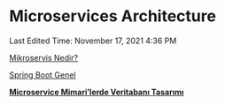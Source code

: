 # Microservices Architecture

Last Edited Time: November 17, 2021 4:36 PM

[Mikroservis Nedir?](Microservices%20Architecture%200d51a827d4c8488ba6ff0a6e014030a3/Mikroservis%20Nedir%203f296d5e1c4a4d689dce721649e969d5.html)

[Spring Boot Genel](Microservices%20Architecture%200d51a827d4c8488ba6ff0a6e014030a3/Spring%20Boot%20Genel%20a290dd049fc44e4c958dfb5c4e949c7f.html)

[**Microservice Mimari’lerde Veritabanı Tasarımı**](Microservices%20Architecture%200d51a827d4c8488ba6ff0a6e014030a3/Microservice%20Mimari%E2%80%99lerde%20Veritaban%C4%B1%20Tasar%C4%B1m%C4%B1%200e64d7a8303f4bf688226f7235a3458d.html)